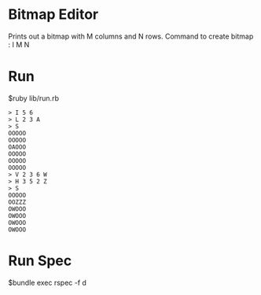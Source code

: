 Bitmap Editor
=================================

Prints out a bitmap with M columns and N rows.
Command to create bitmap : I M N

Run
=================================
$ruby lib/run.rb

```
> I 5 6
> L 2 3 A
> S
OOOOO
OOOOO
OAOOO
OOOOO
OOOOO
OOOOO
> V 2 3 6 W
> H 3 5 2 Z
> S
OOOOO
OOZZZ
OWOOO
OWOOO
OWOOO
OWOOO
```

Run Spec
=================================
$bundle exec rspec -f d

